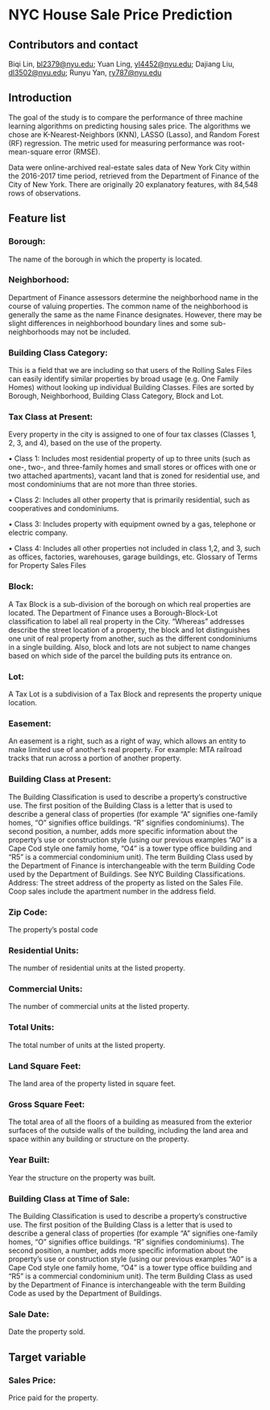 # NYC House Sale Price Prediction

## Contributors and contact
Biqi Lin, bl2379@nyu.edu;
Yuan Ling, yl4452@nyu.edu;
Dajiang Liu, dl3502@nyu.edu;
Runyu Yan, ry787@nyu.edu

## Introduction
The goal of the study is to compare the performance of three machine learning algorithms on predicting housing sales price. The algorithms we chose are K-Nearest-Neighbors (KNN), LASSO (Lasso), and Random Forest (RF) regression. The metric used for measuring performance was root-mean-square error (RMSE).

Data were online-archived real-estate sales data of New York City within the 2016-2017 time period, retrieved from the Department of Finance of the City of New York. There are originally 20 explanatory features, with 84,548 rows of observations.

## Feature list
### Borough:
The name of the borough in which the property is located.
### Neighborhood:
Department of Finance assessors determine the neighborhood name in the course of valuing
properties. The common name of the neighborhood is generally the same as the name
Finance designates. However, there may be slight differences in neighborhood boundary lines
and some sub-neighborhoods may not be included.
### Building Class Category:
This is a field that we are including so that users of the Rolling Sales Files can easily
identify similar properties by broad usage (e.g. One Family Homes) without looking up
individual Building Classes. Files are sorted by Borough, Neighborhood, Building Class
Category, Block and Lot.
### Tax Class at Present:
Every property in the city is assigned to one of four tax classes (Classes 1, 2, 3, and 4),
based on the use of the property.
  
  • Class 1: Includes most residential property of up to three units (such as one-,
two-, and three-family homes and small stores or offices with one or two
attached apartments), vacant land that is zoned for residential use, and most
condominiums that are not more than three stories.
  
  • Class 2: Includes all other property that is primarily residential, such as
cooperatives and condominiums.
  
  • Class 3: Includes property with equipment owned by a gas, telephone or electric
company.
  
  • Class 4: Includes all other properties not included in class 1,2, and 3, such as
offices, factories, warehouses, garage buildings, etc.
Glossary of Terms for Property Sales Files
### Block:
A Tax Block is a sub-division of the borough on which real properties are located.
The Department of Finance uses a Borough-Block-Lot classification to label all real
property in the City. “Whereas” addresses describe the street location of a property, the
block and lot distinguishes one unit of real property from another, such as the different
condominiums in a single building. Also, block and lots are not subject to name changes
based on which side of the parcel the building puts its entrance on.
### Lot:
A Tax Lot is a subdivision of a Tax Block and represents the property unique location.
### Easement:
An easement is a right, such as a right of way, which allows an entity to make limited use of
another’s real property. For example: MTA railroad tracks that run across a portion of another
property.
### Building Class at Present:
The Building Classification is used to describe a property’s constructive use. The first position
of the Building Class is a letter that is used to describe a general class of properties (for
example “A” signifies one-family homes, “O” signifies office buildings. “R” signifies
condominiums). The second position, a number, adds more specific information about the
property’s use or construction style (using our previous examples “A0” is a Cape Cod style
one family home, “O4” is a tower type office building and “R5” is a commercial condominium
unit). The term Building Class used by the Department of Finance is interchangeable with the
term Building Code used by the Department of Buildings. See NYC Building Classifications.
Address: The street address of the property as listed on the Sales File. Coop sales
include the apartment number in the address field.
### Zip Code: 
The property’s postal code
### Residential Units:
The number of residential units at the listed property.
### Commercial Units:
The number of commercial units at the listed property.
### Total Units:
The total number of units at the listed property.
### Land Square Feet:
The land area of the property listed in square feet.
### Gross Square Feet:
The total area of all the floors of a building as measured from the exterior surfaces of the
outside walls of the building, including the land area and space within any building or structure
on the property.
### Year Built:
Year the structure on the property was built.
### Building Class at Time of Sale:
The Building Classification is used to describe a property’s constructive use. The first
position of the Building Class is a letter that is used to describe a general class of
properties (for example “A” signifies one-family homes, “O” signifies office buildings. “R”
signifies condominiums). The second position, a number, adds more specific information
about the property’s use or construction style (using our previous examples “A0” is a Cape
Cod style one family home, “O4” is a tower type office building and “R5” is a commercial
condominium unit). The term Building Class as used by the Department of Finance is
interchangeable with the term Building Code as used by the Department of Buildings.
### Sale Date:
Date the property sold.

## Target variable
### Sales Price:
Price paid for the property.
